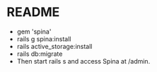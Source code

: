 # README

* gem 'spina'
* rails g spina:install
* rails active_storage:install
* rails db:migrate
* Then start rails s and access Spina at /admin.